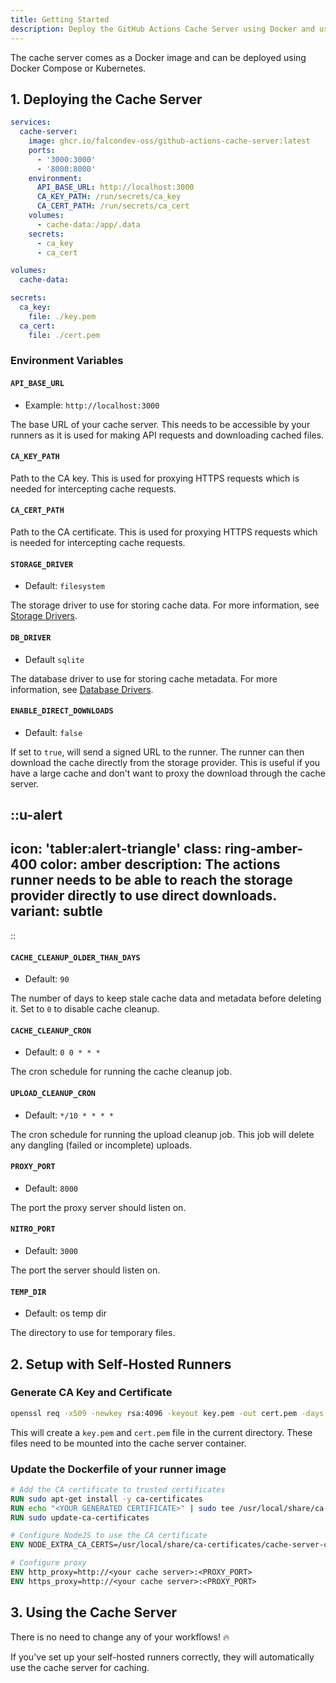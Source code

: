 ```yaml
---
title: Getting Started
description: Deploy the GitHub Actions Cache Server using Docker and use it with self-hosted runners
---
```


The cache server comes as a Docker image and can be deployed using Docker Compose or Kubernetes.

## 1. Deploying the Cache Server

```yaml [docker-compose.yml]
services:
  cache-server:
    image: ghcr.io/falcondev-oss/github-actions-cache-server:latest
    ports:
      - '3000:3000'
      - '8000:8000'
    environment:
      API_BASE_URL: http://localhost:3000
      CA_KEY_PATH: /run/secrets/ca_key
      CA_CERT_PATH: /run/secrets/ca_cert
    volumes:
      - cache-data:/app/.data
    secrets:
      - ca_key
      - ca_cert

volumes:
  cache-data:

secrets:
  ca_key:
    file: ./key.pem
  ca_cert:
    file: ./cert.pem
```

### Environment Variables

#### `API_BASE_URL`

- Example: `http://localhost:3000`

The base URL of your cache server. This needs to be accessible by your runners as it is used for making API requests and downloading cached files.

#### `CA_KEY_PATH`

Path to the CA key. This is used for proxying HTTPS requests which is needed for intercepting cache requests.

#### `CA_CERT_PATH`

Path to the CA certificate. This is used for proxying HTTPS requests which is needed for intercepting cache requests.

#### `STORAGE_DRIVER`

- Default: `filesystem`

The storage driver to use for storing cache data. For more information, see [Storage Drivers](/getting-started/storage-drivers).

#### `DB_DRIVER`

- Default `sqlite`

The database driver to use for storing cache metadata. For more information, see [Database Drivers](/getting-started/database-drivers).

#### `ENABLE_DIRECT_DOWNLOADS`

- Default: `false`

If set to `true`, will send a signed URL to the runner. The runner can then download the cache directly from the storage provider. This is useful if you have a large cache and don't want to proxy the download through the cache server.

::u-alert
---
icon: 'tabler:alert-triangle'
class: ring-amber-400
color: amber
description: The actions runner needs to be able to reach the storage provider directly to use direct downloads.
variant: subtle
---
::

#### `CACHE_CLEANUP_OLDER_THAN_DAYS`

- Default: `90`

The number of days to keep stale cache data and metadata before deleting it. Set to `0` to disable cache cleanup.

#### `CACHE_CLEANUP_CRON`

- Default: `0 0 * * *`

The cron schedule for running the cache cleanup job.

#### `UPLOAD_CLEANUP_CRON`

- Default: `*/10 * * * *`

The cron schedule for running the upload cleanup job. This job will delete any dangling (failed or incomplete) uploads.

#### `PROXY_PORT`

- Default: `8000`

The port the proxy server should listen on.

#### `NITRO_PORT`

- Default: `3000`

The port the server should listen on.

#### `TEMP_DIR`

- Default: os temp dir

The directory to use for temporary files.

## 2. Setup with Self-Hosted Runners

### Generate CA Key and Certificate

```bash
openssl req -x509 -newkey rsa:4096 -keyout key.pem -out cert.pem -days 3650 -nodes
```

This will create a `key.pem` and `cert.pem` file in the current directory. These files need to be mounted into the cache server container.

### Update the Dockerfile of your runner image

```dockerfile [Dockerfile]
# Add the CA certificate to trusted certificates
RUN sudo apt-get install -y ca-certificates
RUN echo "<YOUR GENERATED CERTIFICATE>" | sudo tee /usr/local/share/ca-certificates/cache-server-ca.crt
RUN sudo update-ca-certificates

# Configure NodeJS to use the CA certificate
ENV NODE_EXTRA_CA_CERTS=/usr/local/share/ca-certificates/cache-server-ca.crt

# Configure proxy
ENV http_proxy=http://<your cache server>:<PROXY_PORT>
ENV https_proxy=http://<your cache server>:<PROXY_PORT>
```

## 3. Using the Cache Server

There is no need to change any of your workflows! 🔥

If you've set up your self-hosted runners correctly, they will automatically use the cache server for caching.
